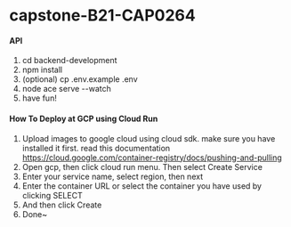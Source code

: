 # capstone-B21-CAP0264


#### API

1. cd backend-development
2. npm install
3. (optional) cp .env.example .env
4. node ace serve --watch
5. have fun!

#### How To Deploy at GCP using Cloud Run
1. Upload images to google cloud using cloud sdk. make sure you have installed it first. read this documentation https://cloud.google.com/container-registry/docs/pushing-and-pulling
2. Open gcp, then click cloud run menu. Then select Create Service
3. Enter your service name, select region, then next
4. Enter the container URL or select the container you have used by clicking SELECT
5. And then click Create
6. Done~


